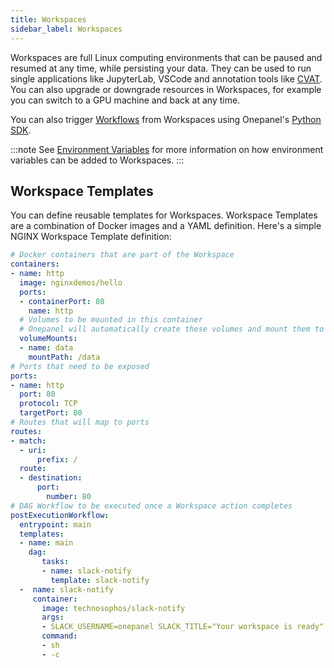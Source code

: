 ```yaml
---
title: Workspaces
sidebar_label: Workspaces
---
```


Workspaces are full Linux computing environments that can be paused and resumed at any time, while persisting your data. They can be used to run single applications like JupyterLab, VSCode and annotation tools like [CVAT](https://github.com/opencv/cvat). You can also upgrade or downgrade resources in Workspaces, for example you can switch to a GPU machine and back at any time.

You can also trigger [Workflows](/docs/getting-started/concepts/workflows) from Workspaces using Onepanel's [Python SDK](https://github.com/onepanelio/python-sdk).

:::note
See [Environment Variables](/docs/getting-started/concepts/environment-variables) for more information on how environment variables can be added to Workspaces.
:::

## Workspace Templates

You can define reusable templates for Workspaces. Workspace Templates are a combination of Docker images and a YAML definition. Here's a simple NGINX Workspace Template definition:

```yaml
# Docker containers that are part of the Workspace
containers:
- name: http
  image: nginxdemos/hello
  ports:
  - containerPort: 80
    name: http
  # Volumes to be mounted in this container
  # Onepanel will automatically create these volumes and mount them to the container
  volumeMounts:
  - name: data
    mountPath: /data
# Ports that need to be exposed
ports:
- name: http
  port: 80
  protocol: TCP
  targetPort: 80
# Routes that will map to ports
routes:
- match:
  - uri:
      prefix: /
  route:
  - destination:
      port:
        number: 80
# DAG Workflow to be executed once a Workspace action completes
postExecutionWorkflow:
  entrypoint: main
  templates:
  - name: main
    dag:
       tasks:
       - name: slack-notify
         template: slack-notify
  -  name: slack-notify
     container:
       image: technosophos/slack-notify
       args:
       - SLACK_USERNAME=onepanel SLACK_TITLE="Your workspace is ready" SLACK_ICON=https://www.gravatar.com/avatar/5c4478592fe00878f62f0027be59c1bd SLACK_MESSAGE="Your workspace is now running" ./slack-notify
       command:
       - sh
       - -c
```